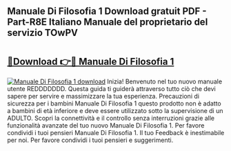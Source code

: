 ## Manuale Di Filosofia 1 Download gratuit PDF - Part-R8E Italiano Manuale del proprietario del servizio TOwPV

# <h2><a href="http://df9utk.blite.top/?on=Manuale+Di+Filosofia+1">🔗Download 👉🔴 Manuale Di Filosofia 1</a></h2>

[![Manuale Di Filosofia 1 download](https://i.imgur.com/lujVjoI.png)](http://df9utk.blite.top/?on=Manuale+Di+Filosofia+1)
Inizia! Benvenuto nel tuo nuovo manuale utente REDDDDDDD. Questa guida ti guiderà attraverso tutto ciò che devi sapere per servire e massimizzare la tua esperienza. Precauzioni di sicurezza per i bambini Manuale Di Filosofia 1 questo prodotto non è adatto a bambini di età inferiore e deve essere utilizzato sotto la supervisione di un ADULTO. Scopri la connettività e il controllo senza interruzioni grazie alle funzionalità avanzate del tuo nuovo Manuale Di Filosofia 1. Per favore condividi i tuoi pensieri Manuale Di Filosofia 1. Il tuo Feedback è inestimabile per noi. Per favore condividi i tuoi pensieri e suggerimenti.
